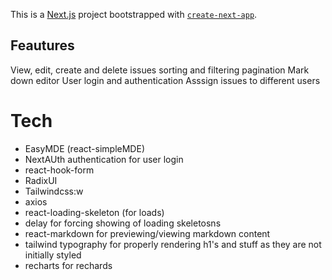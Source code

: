 This is a [Next.js](https://nextjs.org/) project bootstrapped with [`create-next-app`](https://github.com/vercel/next.js/tree/canary/packages/create-next-app).

## Feautures

View, edit, create and delete issues
sorting and filtering
pagination
Mark down editor
User login and authentication
Asssign issues to different users

# Tech

- EasyMDE (react-simpleMDE)
- NextAUth authentication for user login
- react-hook-form
- RadixUI
- Tailwindcss:w
- axios
- react-loading-skeleton (for loads)
- delay for forcing showing of loading skeletosns
- react-markdown for previewing/viewing markdown content
- tailwind typography for properly rendering h1's and stuff as they are not initially styled
- recharts for rechards
